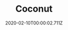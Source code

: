 ---
templateKey: blog-post
title: Coconut
type: fruit
description: A seed of the coconut palm. It has many culinary uses.
featuredpost: false
date: 2020-02-10T00:00:02.711Z
featuredimage: /img/Coconut.png
sellPrice: 100
tags: 
  - "Spring"
  - "Summer"
  - "Fall"
  - "Winter"
  - The Desert
  -  Tom Kha Soup
  -  Jelly
  -  inedible
  -  Haley
  -  Linus
  -  fruit
---
